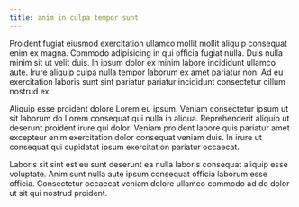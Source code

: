 ```yaml
---
title: anim in culpa tempor sunt
---
```


Proident fugiat eiusmod exercitation ullamco mollit mollit aliquip consequat enim ex magna. Commodo adipisicing in qui officia fugiat nulla. Duis nulla minim sit ut velit duis. In ipsum dolor ex minim labore incididunt ullamco aute. Irure aliquip culpa nulla tempor laborum ex amet pariatur non. Ad eu exercitation laboris sunt sint pariatur pariatur incididunt consectetur cillum nostrud ex.

Aliquip esse proident dolore Lorem eu ipsum. Veniam consectetur ipsum ut sit laborum do Lorem consequat qui nulla in aliqua. Reprehenderit aliquip ut deserunt proident irure qui dolor. Veniam proident labore quis pariatur amet excepteur enim exercitation dolor consequat veniam duis. In irure ut consequat qui cupidatat ipsum exercitation pariatur occaecat.

Laboris sit sint est eu sunt deserunt ea nulla laboris consequat aliquip esse voluptate. Anim sunt nulla aute ipsum consequat officia laborum esse officia. Consectetur occaecat veniam dolore ullamco commodo ad do dolor ut sit qui nostrud proident.